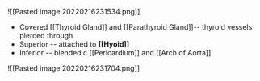 ![[Pasted image 20220216231534.png]]

- Covered [[Thyroid Gland]] and [[Parathyroid Gland]]-- thyroid vessels pierced through
- Superior -- attached to **[[Hyoid]]**
- Inferior -- blended c [[Pericardium]] and [[Arch of Aorta]] 

![[Pasted image 20220216231704.png]]
